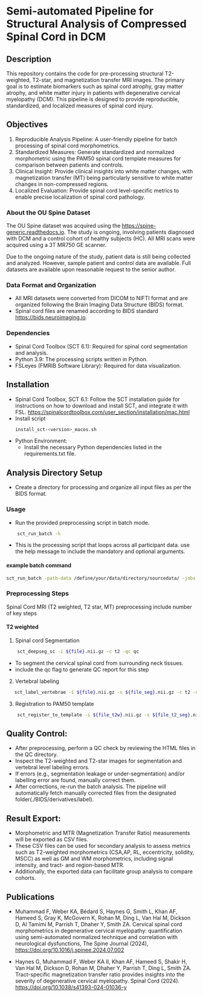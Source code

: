 # Semi-automated Pipeline for Structural Analysis of Compressed Spinal Cord in DCM

## Description

This repository contains the code for pre-processing structural T2-weighted, T2-star, and magnetization transfer MRI images. The primary goal is to estimate biomarkers such as spinal cord atrophy, gray matter atrophy, and white matter injury in patients with degenerative cervical myelopathy (DCM). This pipeline is designed to provide reproducible, standardized, and localized measures of spinal cord injury.
## Objectives

1. Reproducible Analysis Pipeline: A user-friendly pipeline for batch processing of spinal cord morphometrics.
2. Standardized Measures: Generate standardized and normalized morphometric using the PAM50 spinal cord template measures for comparison between patients and controls.
3. Clinical Insight: Provide clinical insights into white matter changes, with magnetization transfer (MT) being particularly sensitive to white matter changes in non-compressed regions.
4. Localized Evaluation: Provide spinal cord level-specific metrics to enable precise localization of spinal cord pathology.

### About the OU Spine Dataset

The OU Spine dataset was acquired using the https://spine-generic.readthedocs.io. The study is ongoing, involving patients diagnosed with DCM and a control cohort of healthy subjects (HC). All MRI scans were acquired using a 3T MR750 GE scanner.

Due to the ongoing nature of the study, patient data is still being collected and analyzed. However, sample patient and control data are available. Full datasets are available upon reasonable request to the senior author.

### Data Format and Organization
- All MRI datasets were converted from DICOM to NIFTI format and are organized following the Brain Imaging Data Structure (BIDS) format.
- Spinal cord files are renamed according to BIDS standard https://bids.neuroimaging.io.

### Dependencies
- Spinal Cord Toolbox (SCT 6.1): Required for spinal cord segmentation and analysis.
- Python 3.9: The processing scripts written in Python.
- FSLeyes (FMRIB Software Library): Required for data visualization.

## Installation
- Spinal Cord Toolbox, SCT 6.1: Follow the SCT installation guide for instructions on how to download and install SCT, and integrate it with FSL. https://spinalcordtoolbox.com/user_section/installation/mac.html
- Install script
    ```bash
    install_sct-<version>_macos.sh
    ```
- Python Environment:
    - Install the necessary Python dependencies listed in the requirements.txt file.

## Analysis Directory Setup
- Create a directory for processing and organize all input files as per the BIDS format.
### Usage
- Run the provided preprocessing script in batch mode.
```bash
    sct_run_batch -h
```
- This is the processing script that loops across all participant data. use the help message to include the mandatory and optional arguments.

#### example batch command
```bash
sct_run_batch -path-data /define/your/data/directory/sourcedata/ -jobs 50 -path-output /define/your/analysis/folder -script /specify/your/code/location/Preprocession_extraction.sh -exclude-list [ ses-brain ]
```

### Preprocessing Steps
Spinal Cord MRI (T2 weighted, T2 star, MT) preprocessing include number of key steps 
#### T2 weighted
1. Spinal cord Segmentation
```bash
    sct_deepseg_sc -i ${file}.nii.gz -c t2 -qc qc
```
-    To segment the cervical spinal cord from surrounding neck tissues.
-    include the qc flag to generate QC report for this step
2. Vertebral labeling
```bash
   sct_label_vertebrae -i ${file}.nii.gz -s ${file_seg}.nii.gz -c t2 -qc qc
```
3. Registration to PAM50 template 
```bash
    sct_register_to_template -i ${file_t2w}.nii.gz -s ${file_t2_seg}.nii.gz -ldisc ${file_t2_labels_discs}.nii.gz -c t2 -qc qc
```
## Quality Control:
- After preprocessing, perform a QC check by reviewing the HTML files in the QC directory.
- Inspect the T2-weighted and T2-star images for segmentation and vertebral level labeling errors.
- If errors (e.g., segmentation leakage or under-segmentation) and/or labelling error are found, manually correct them.
- After corrections, re-run the batch analysis. The pipeline will automatically fetch manually corrected files from the designated folder(./BIDS/derivatives/label).
## Result Export:
- Morphometric and MTR (Magnetization Transfer Ratio) measurements will be exported as CSV files.
- These CSV files can be used for secondary analysis to assess metrics such as  T2-weighted morphometrics (CSA,AP, RL, eccentricity, solidity, MSCC) as well as GM and WM morphometrics, including signal intensity, and tract- and region-based MTR.
- Additionally, the exported data can facilitate group analysis to compare cohorts.

## Publications

- Muhammad F, Weber KA, Bédard S, Haynes G, Smith L, Khan AF, Hameed S, Gray K, McGovern K, Rohan M, Ding L, Van Hal M, Dickson D, Al Tamimi M, Parrish T, Dhaher Y, Smith ZA. Cervical spinal cord morphometrics in degenerative cervical myelopathy: quantification using semi-automated normalized technique and correlation with neurological dysfunctions, The Spine Journal (2024), https://doi.org/10.1016/j.spinee.2024.07.002

- Haynes G, Muhammad F, Weber KA II, Khan AF, Hameed S, Shakir H, Van Hal M, Dickson D, Rohan M, Dhaher Y, Parrish T, Ding L, Smith ZA. Tract-specific magnetization transfer ratio provides insights into the severity of degenerative cervical myelopathy. Spinal Cord (2024). https://doi.org/10.1038/s41393-024-01036-y




